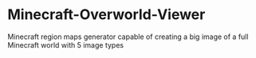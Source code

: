 # Minecraft-Overworld-Viewer
Minecraft region maps generator capable of creating a big image of a full Minecraft world with 5 image types
